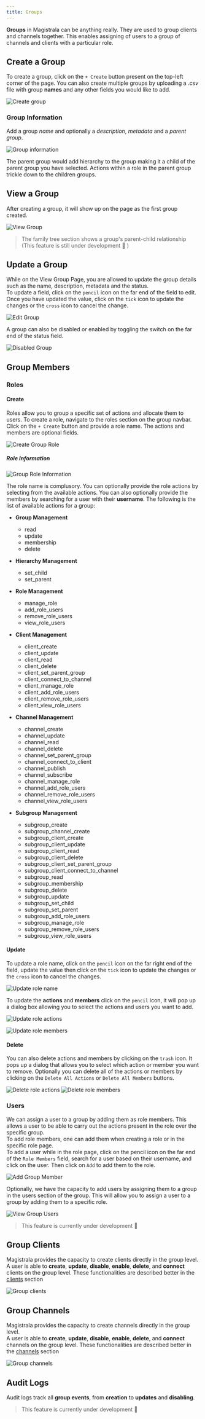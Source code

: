 ```yaml
---
title: Groups
---
```


**Groups** in Magistrala can be anything really. They are used to group clients and channels together. This enables assigning of users to a group of channels and clients with a particular role.

## Create a Group

To create a group, click on the `+ Create` button present on the top-left corner of the page. You can also create multiple groups by uploading a _.csv_ file with group **names** and any other fields you would like to add.

![Create group](../../img/clients/group-create-button2.png)

### Group Information

Add a group _name_ and optionally a _description_, _metadata_ and a _parent group_.

![Group information](../../img/clients/group-information.png)

The parent group would add hierarchy to the group making it a child of the parent group you have selected. Actions within a role in the parent group trickle down to the children groups.

## View a Group

After creating a group, it will show up on the page as the first group created.

![View Group](../../img/clients/group-view.png)

> The family tree section shows a group's parent-child relationship (This feature is still under development :hammer: )

## Update a Group

While on the View Group Page, you are allowed to update the group details such as the name, description, metadata and the status.  
To update a field, click on the `pencil` icon on the far end of the field to edit. Once you have updated the value, click on the `tick` icon to update the changes or the `cross` icon to cancel the change.

![Edit Group](../../img/clients/group-edit.png)

A group can also be disabled or enabled by toggling the switch on the far end of the status field.

![Disabled Group](../../img/clients/group-disabled.png)

## Group Members

### Roles

#### Create

Roles allow you to group a specific set of actions and allocate them to users.
To create a role, navigate to the roles section on the group navbar. Click on the `+ Create` button and provide a role name. The actions and members are optional fields.

![Create Group Role](../../img/clients/group-role-create.png)

##### Role Information

![Group Role Information](../../img/clients/group-role-information.png)

The role name is complusory. You can optionally provide the role actions by selecting from the available actions. You can also optionally provide the members by searching for a user with their **username**.
The following is the list of available actions for a group:

- **Group Management**

  - read
  - update
  - membership
  - delete

- **Hierarchy Management**

  - set_child
  - set_parent

- **Role Management**

  - manage_role
  - add_role_users
  - remove_role_users
  - view_role_users

- **Client Management**

  - client_create
  - client_update
  - client_read
  - client_delete
  - client_set_parent_group
  - client_connect_to_channel
  - client_manage_role
  - client_add_role_users
  - client_remove_role_users
  - client_view_role_users

- **Channel Management**

  - channel_create
  - channel_update
  - channel_read
  - channel_delete
  - channel_set_parent_group
  - channel_connect_to_client
  - channel_publish
  - channel_subscribe
  - channel_manage_role
  - channel_add_role_users
  - channel_remove_role_users
  - channel_view_role_users

- **Subgroup Management**
  - subgroup_create
  - subgroup_channel_create
  - subgroup_client_create
  - subgroup_client_update
  - subgroup_client_read
  - subgroup_client_delete
  - subgroup_client_set_parent_group
  - subgroup_client_connect_to_channel
  - subgroup_read
  - subgroup_membership
  - subgroup_delete
  - subgroup_update
  - subgroup_set_child
  - subgroup_set_parent
  - subgroup_add_role_users
  - subgroup_manage_role
  - subgroup_remove_role_users
  - subgroup_view_role_users

#### Update

To update a role name, click on the `pencil` icon on the far right end of the field, update the value then click on the `tick` icon to update the changes or the `cross` icon to cancel the changes.

![Update role name](../../img/clients/group-role-name.png)

To update the **actions** and **members** click on the `pencil` icon, it will pop up a dialog box allowing you to select the actions and users you want to add.

![Update role actions](../../img/clients/group-role-actions.png)

![Update role members](../../img/clients/group-role-member.png)

#### Delete

You can also delete actions and members by clicking on the `trash` icon. It pops up a dialog that allows you to select which action or member you want to remove. Optionally you can delete all of the actions or members by clicking on the `Delete All Actions` or `Delete All Members` buttons.

![Delete role actions](../../img/clients/group-role-delete-actions.png)
![Delete role members](../../img/clients/group-role-delete-members.png)

### Users

We can assign a user to a group by adding them as role members. This allows a user to be able to carry out the actions present in the role over the specific group.  
To add role members, one can add them when creating a role or in the specific role page.  
To add a user while in the role page, click on the pencil icon on the far end of the `Role Members` field, search for a user based on their username, and click on the user. Then click on `Add` to add them to the role.

![Add Group Member](../../img/clients/group-role-member.png)

Optionally, we have the capacity to add users by assigning them to a group in the users section of the group. This will allow you to assign a user to a group by adding them to a specific role.

![View Group Users](../../img/clients/group-users.png)

> This feature is currently under development :hammer:

## Group Clients

Magistrala provides the capacity to create clients directly in the group level.  
A user is able to **create**, **update**, **disable**, **enable**, **delete**, and **connect** clients on the group level. These functionalities are described better in the [clients](clients.md) section

![Group clients](../../img/clients/group-clients.png)

## Group Channels

Magistrala provides the capacity to create channels directly in the group level.  
A user is able to **create**, **update**, **disable**, **enable**, **delete**, and **connect** channels on the group level. These functionalities are described better in the [channels](channels.md) section

![Group channels](../../img/clients/group-channels.png)

## Audit Logs

Audit logs track all **group events**, from **creation** to **updates** and **disabling**.

> This feature is currently under development :hammer:
